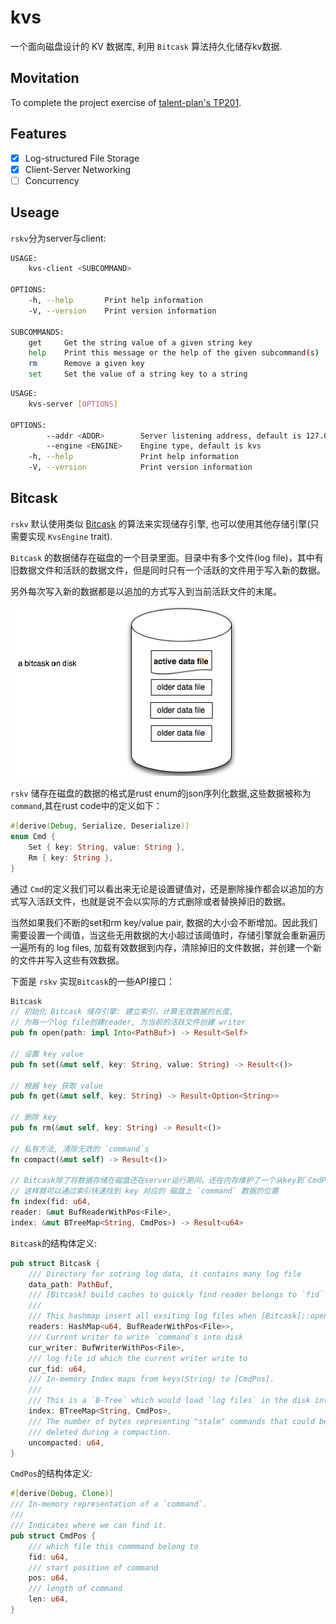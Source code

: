 # kvs

一个面向磁盘设计的 KV 数据库, 利用 `Bitcask` 算法持久化储存kv数据.

## Movitation

To complete the project exercise of [talent-plan's TP201][talent-plan's TP201].

## Features

- [x] Log-structured File Storage
- [x] Client-Server Networking
- [ ] Concurrency

## Useage

`rskv`分为server与client:

``` bash
USAGE:
    kvs-client <SUBCOMMAND>

OPTIONS:
    -h, --help       Print help information
    -V, --version    Print version information

SUBCOMMANDS:
    get     Get the string value of a given string key
    help    Print this message or the help of the given subcommand(s)
    rm      Remove a given key
    set     Set the value of a string key to a string
```

``` bash
USAGE:
    kvs-server [OPTIONS]

OPTIONS:
        --addr <ADDR>        Server listening address, default is 127.0.0.1:4000
        --engine <ENGINE>    Engine type, default is kvs
    -h, --help               Print help information
    -V, --version            Print version information
```

## Bitcask

`rskv` 默认使用类似 [Bitcask] 的算法来实现储存引擎, 也可以使用其他存储引擎(只需要实现 `KvsEngine` trait).

`Bitcask` 的数据储存在磁盘的一个目录里面。目录中有多个文件(log file)，其中有旧数据文件和活跃的数据文件，但是同时只有一个活跃的文件用于写入新的数据。

另外每次写入新的数据都是以追加的方式写入到当前活跃文件的末尾。

![Bitcask on disk](assets/img/bitcask_on_disk.png)

`rskv` 储存在磁盘的数据的格式是rust enum的json序列化数据,这些数据被称为 `command`,其在rust code中的定义如下：

``` rust
#[derive(Debug, Serialize, Deserialize)]
enum Cmd {
    Set { key: String, value: String },
    Rm { key: String },
}
```

通过 `Cmd`的定义我们可以看出来无论是设置键值对，还是删除操作都会以追加的方式写入活跃文件，也就是说不会以实际的方式删除或者替换掉旧的数据。

当然如果我们不断的set和rm key/value pair, 数据的大小会不断增加。因此我们需要设置一个阈值，当这些无用数据的大小超过该阈值时，存储引擎就会重新遍历一遍所有的 log files, 加载有效数据到内存，清除掉旧的文件数据，并创建一个新的文件并写入这些有效数据。

下面是 `rskv` 实现`Bitcask`的一些API接口：

``` rust
Bitcask
// 初始化 Bitcask 储存引擎: 建立索引，计算无效数据的长度,
// 为每一个log file创建reader, 为当前的活跃文件创建 writer
pub fn open(path: impl Into<PathBuf>) -> Result<Self>

// 设置 key value
pub fn set(&mut self, key: String, value: String) -> Result<()>

// 根据 key 获取 value
pub fn get(&mut self, key: String) -> Result<Option<String>>

// 删除 key
pub fn rm(&mut self, key: String) -> Result<()>

// 私有方法, 清除无效的 `command`s
fn compact(&mut self) -> Result<()>

// Bitcask除了将数据存储在磁盘还在server运行期间，还在内存维护了一个从key到`CmdPos`索引,
// 这样就可以通过索引快速找到 key 对应的 磁盘上 `command` 数据的位置
fn index(fid: u64, 
reader: &mut BufReaderWithPos<File>, 
index: &mut BTreeMap<String, CmdPos>) -> Result<u64>
```

`Bitcask`的结构体定义:

``` rust
pub struct Bitcask {
    /// Directory for sotring log data, it contains many log file
    data_path: PathBuf,
    /// [Bitcask] build caches to quickly find reader belongs to `fid` using `HashMap`.
    ///
    /// This hashmap insert all exsiting log files when [Bitcask]::open is called.
    readers: HashMap<u64, BufReaderWithPos<File>>,
    /// Current writer to write `command`s into disk
    cur_writer: BufWriterWithPos<File>,
    /// log file id which the current writer write to
    cur_fid: u64,
    /// In-memory Index maps from keys(String) to [CmdPos].
    ///
    /// This is a `B-Tree` which would load `log files` in the disk into memory when [Bitcask]::open is called.
    index: BTreeMap<String, CmdPos>,
    /// The number of bytes representing "stale" commands that could be
    /// deleted during a compaction.
    uncompacted: u64,
}
```

`CmdPos`的结构体定义:

``` rust
#[derive(Debug, Clone)]
/// In-memory representation of a `command`.
///
/// Indicates where we can find it.
pub struct CmdPos {
    /// which file this commmand belong to
    fid: u64,
    /// start position of command
    pos: u64,
    /// length of command
    len: u64,
}
```

[talent-plan's TP201]: https://github.com/pingcap/talent-plan/blob/master/courses/rust/README.md
[Bitcask]: https://riak.com/assets/bitcask-intro.pdf

